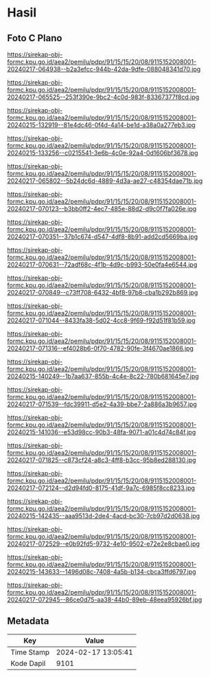 # Hasil

## Foto C Plano

https://sirekap-obj-formc.kpu.go.id/aea2/pemilu/pdpr/91/15/15/20/08/9115152008001-20240217-064938--b2a3efcc-944b-42da-9dfe-088048341d70.jpg

https://sirekap-obj-formc.kpu.go.id/aea2/pemilu/pdpr/91/15/15/20/08/9115152008001-20240217-065525--253f390e-9bc2-4c0d-983f-83367377f8cd.jpg

https://sirekap-obj-formc.kpu.go.id/aea2/pemilu/pdpr/91/15/15/20/08/9115152008001-20240215-132919--81e4dc46-0f4d-4a14-be1d-a38a0a277eb3.jpg

https://sirekap-obj-formc.kpu.go.id/aea2/pemilu/pdpr/91/15/15/20/08/9115152008001-20240215-133256--c0215541-3e6b-4c0e-92a4-0d1606bf3678.jpg

https://sirekap-obj-formc.kpu.go.id/aea2/pemilu/pdpr/91/15/15/20/08/9115152008001-20240217-065802--5b24dc6d-4889-4d3a-ae27-c48354dae71b.jpg

https://sirekap-obj-formc.kpu.go.id/aea2/pemilu/pdpr/91/15/15/20/08/9115152008001-20240217-070123--b3bb0ff2-4ec7-485e-88d2-d9c0f7fa026e.jpg

https://sirekap-obj-formc.kpu.go.id/aea2/pemilu/pdpr/91/15/15/20/08/9115152008001-20240217-070351--37b1c674-d547-4df8-8b91-add2cd5669ba.jpg

https://sirekap-obj-formc.kpu.go.id/aea2/pemilu/pdpr/91/15/15/20/08/9115152008001-20240217-070631--72adf68c-4f1b-4d9c-b993-50e0fa4e6544.jpg

https://sirekap-obj-formc.kpu.go.id/aea2/pemilu/pdpr/91/15/15/20/08/9115152008001-20240217-070849--c73ff708-6432-4bf8-97b8-cba1b292b869.jpg

https://sirekap-obj-formc.kpu.go.id/aea2/pemilu/pdpr/91/15/15/20/08/9115152008001-20240217-071044--8433fa38-5d02-4cc8-9f69-f92d51f81b59.jpg

https://sirekap-obj-formc.kpu.go.id/aea2/pemilu/pdpr/91/15/15/20/08/9115152008001-20240217-071316--ef4028b6-0f70-4782-90fe-3f4670ae1866.jpg

https://sirekap-obj-formc.kpu.go.id/aea2/pemilu/pdpr/91/15/15/20/08/9115152008001-20240215-140249--1b7aa637-855b-4c4e-8c22-780b681645e7.jpg

https://sirekap-obj-formc.kpu.go.id/aea2/pemilu/pdpr/91/15/15/20/08/9115152008001-20240217-071539--fdc39911-d5e2-4a39-bbe7-2a886a3b9657.jpg

https://sirekap-obj-formc.kpu.go.id/aea2/pemilu/pdpr/91/15/15/20/08/9115152008001-20240215-141036--e53d98cc-90b3-48fa-9071-a01c4d74c84f.jpg

https://sirekap-obj-formc.kpu.go.id/aea2/pemilu/pdpr/91/15/15/20/08/9115152008001-20240217-071825--c873cf24-a8c3-4ff8-b3cc-95b8ed288130.jpg

https://sirekap-obj-formc.kpu.go.id/aea2/pemilu/pdpr/91/15/15/20/08/9115152008001-20240217-072124--d2d94fd0-8175-41df-9a7c-6985f8cc8233.jpg

https://sirekap-obj-formc.kpu.go.id/aea2/pemilu/pdpr/91/15/15/20/08/9115152008001-20240215-142435--aaa9513d-2de4-4acd-bc30-7cb97d2d0638.jpg

https://sirekap-obj-formc.kpu.go.id/aea2/pemilu/pdpr/91/15/15/20/08/9115152008001-20240217-072529--e0b92fd5-9732-4e10-9502-e72e2e8cbae0.jpg

https://sirekap-obj-formc.kpu.go.id/aea2/pemilu/pdpr/91/15/15/20/08/9115152008001-20240215-143633--1496d08c-7408-4a5b-b134-cbca3ffd6797.jpg

https://sirekap-obj-formc.kpu.go.id/aea2/pemilu/pdpr/91/15/15/20/08/9115152008001-20240217-072945--86ce0d75-aa38-44b0-89eb-48eea95926bf.jpg


## Metadata

| Key        | Value               |
| ---------- | ------------------- |
| Time Stamp | 2024-02-17 13:05:41 |
| Kode Dapil | 9101                |



